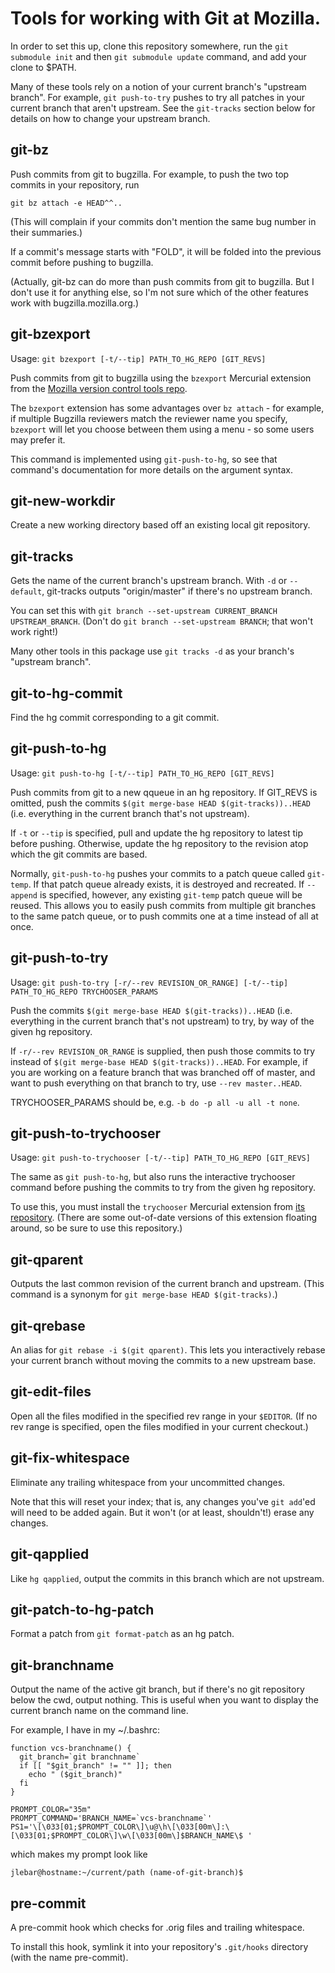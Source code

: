 # Tools for working with Git at Mozilla.

In order to set this up, clone this repository somewhere,
run the `git submodule init` and then `git submodule update`
command, and add your clone to $PATH.

Many of these tools rely on a notion of your current branch's "upstream
branch".  For example, `git push-to-try` pushes to try all patches in your
current branch that aren't upstream.  See the `git-tracks` section below for
details on how to change your upstream branch.

## git-bz

Push commits from git to bugzilla.  For example, to push the two top commits in
your repository, run

    git bz attach -e HEAD^^..

(This will complain if your commits don't mention the same bug number in their
summaries.)

If a commit's message starts with "FOLD", it will be folded into the previous
commit before pushing to bugzilla.

(Actually, git-bz can do more than push commits from git to bugzilla.  But I
don't use it for anything else, so I'm not sure which of the other features
work with bugzilla.mozilla.org.)

## git-bzexport

Usage: `git bzexport [-t/--tip] PATH_TO_HG_REPO [GIT_REVS]`

Push commits from git to bugzilla using the `bzexport` Mercurial extension from
the [Mozilla version control tools repo](https://hg.mozilla.org/hgcustom/version-control-tools).

The `bzexport` extension has some advantages over `bz attach` - for example, if
multiple Bugzilla reviewers match the reviewer name you specify, `bzexport` will
let you choose between them using a menu - so some users may prefer it.

This command is implemented using `git-push-to-hg`, so see that command's
documentation for more details on the argument syntax.

## git-new-workdir

Create a new working directory based off an existing local git repository.

## git-tracks

Gets the name of the current branch's upstream branch.  With `-d` or
`--default`, git-tracks outputs "origin/master" if there's no upstream branch.

You can set this with `git branch --set-upstream CURRENT_BRANCH
UPSTREAM_BRANCH`.  (Don't do `git branch --set-upstream BRANCH`; that won't
work right!)

Many other tools in this package use `git tracks -d` as your branch's "upstream
branch".

## git-to-hg-commit

Find the hg commit corresponding to a git commit.

## git-push-to-hg

Usage: `git push-to-hg [-t/--tip] PATH_TO_HG_REPO [GIT_REVS]`

Push commits from git to a new qqueue in an hg repository.  If GIT\_REVS is
omitted, push the commits `$(git merge-base HEAD $(git-tracks))..HEAD` (i.e.
everything in the current branch that's not upstream).

If `-t` or `--tip` is specified, pull and update the hg repository to latest
tip before pushing.  Otherwise, update the hg repository to the revision atop
which the git commits are based.

Normally, `git-push-to-hg` pushes your commits to a patch queue called
`git-temp`. If that patch queue already exists, it is destroyed and recreated.
If `--append` is specified, however, any existing `git-temp` patch queue will be
reused. This allows you to easily push commits from multiple git branches to the
same patch queue, or to push commits one at a time instead of all at once.

## git-push-to-try

Usage: `git push-to-try [-r/--rev REVISION_OR_RANGE] [-t/--tip] PATH_TO_HG_REPO TRYCHOOSER_PARAMS`

Push the commits `$(git merge-base HEAD $(git-tracks))..HEAD` (i.e. everything
in the current branch that's not upstream) to try, by way of the given hg
repository.

If `-r/--rev REVISION_OR_RANGE` is supplied, then push those commits to try
instead of `$(git merge-base HEAD $(git-tracks))..HEAD`. For example, if you are
working on a feature branch that was branched off of master, and want to push
everything on that branch to try, use `--rev master..HEAD`.

TRYCHOOSER\_PARAMS should be, e.g. `-b do -p all -u all -t none`.

## git-push-to-trychooser

Usage: `git push-to-trychooser [-t/--tip] PATH_TO_HG_REPO [GIT_REVS]`

The same as `git push-to-hg`, but also runs the interactive trychooser command
before pushing the commits to try from the given hg repository.

To use this, you must install the `trychooser` Mercurial extension from
[its repository](https://bitbucket.org/sfink/trychooser). (There are some
out-of-date versions of this extension floating around, so be sure to use this
repository.)

## git-qparent

Outputs the last common revision of the current branch and upstream.
(This command is a synonym for `git merge-base HEAD $(git-tracks)`.)

## git-qrebase

An alias for `git rebase -i $(git qparent)`.  This lets you interactively
rebase your current branch without moving the commits to a new upstream base.

## git-edit-files

Open all the files modified in the specified rev range in your `$EDITOR`.  (If
no rev range is specified, open the files modified in your current checkout.)

## git-fix-whitespace

Eliminate any trailing whitespace from your uncommitted changes.

Note that this will reset your index; that is, any changes you've `git add`'ed
will need to be added again.  But it won't (or at least, shouldn't!) erase
any changes.

## git-qapplied

Like `hg qapplied`, output the commits in this branch which are not upstream.

## git-patch-to-hg-patch

Format a patch from `git format-patch` as an hg patch.

## git-branchname

Output the name of the active git branch, but if there's no git repository
below the cwd, output nothing.  This is useful when you want to display the
current branch name on the command line.

For example, I have in my ~/.bashrc:

    function vcs-branchname() {
      git_branch=`git branchname`
      if [[ "$git_branch" != "" ]]; then
        echo " ($git_branch)"
      fi
    }

    PROMPT_COLOR="35m"
    PROMPT_COMMAND='BRANCH_NAME=`vcs-branchname`'
    PS1='\[\033[01;$PROMPT_COLOR\]\u@\h\[\033[00m\]:\[\033[01;$PROMPT_COLOR\]\w\[\033[00m\]$BRANCH_NAME\$ '

which makes my prompt look like

    jlebar@hostname:~/current/path (name-of-git-branch)$

## pre-commit

A pre-commit hook which checks for .orig files and trailing whitespace.

To install this hook, symlink it into your repository's `.git/hooks` directory (with the name pre-commit).
